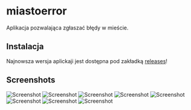 # miastoerror

Aplikacja pozwalająca zgłaszać błędy w mieście.

## Instalacja

Najnowsza wersja aplickaji jest dostępna pod zakładką [releases](https://github.com/Marusiella/miastoerror/releases)!

## Screenshots

![Screenshot](https://raw.githubusercontent.com/Marusiella/miastoerror/master/screenshots/1.jpg)
![Screenshot](https://raw.githubusercontent.com/Marusiella/miastoerror/master/screenshots/2.jpg)
![Screenshot](https://raw.githubusercontent.com/Marusiella/miastoerror/master/screenshots/3.jpg)
![Screenshot](https://raw.githubusercontent.com/Marusiella/miastoerror/master/screenshots/4.jpg)
![Screenshot](https://raw.githubusercontent.com/Marusiella/miastoerror/master/screenshots/5.jpg)
![Screenshot](https://raw.githubusercontent.com/Marusiella/miastoerror/master/screenshots/6.jpg)
![Screenshot](https://raw.githubusercontent.com/Marusiella/miastoerror/master/screenshots/7.jpg)
![Screenshot](https://raw.githubusercontent.com/Marusiella/miastoerror/master/screenshots/8.jpg)